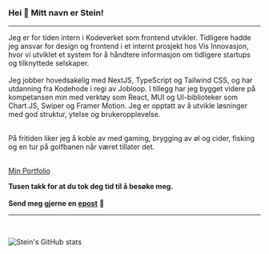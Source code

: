 ### Hei 👋 Mitt navn er Stein!

<hr>
Jeg er for tiden intern i Kodeverket som frontend utvikler. Tidligere hadde jeg ansvar for design og frontend i et internt prosjekt hos Vis Innovasjon, hvor vi utviklet et system for å håndtere informasjon om tidligere startups og tilknyttede selskaper.


<br>
<br>
Jeg jobber hovedsakelig med NextJS, TypeScript og Tailwind CSS,  og har utdanning fra Kodehode i regi av Jobloop. I tillegg har jeg bygget videre på kompetansen min med verktøy som React, MUI og UI-biblioteker som Chart.JS, Swiper og Framer Motion. Jeg er opptatt av å utvikle løsninger med god struktur, ytelse og brukeropplevelse.

<br>
<br>

På fritiden liker jeg å koble av med gaming, brygging av øl og cider, fisking og en tur på golfbanen når været tillater det.
<br>
<br>

[Min Portfolio](https://portfolio-steinb06s-projects.vercel.app/)


**Tusen takk for at du tok deg tid til å besøke meg.**
<br>
<br>
**Send meg gjerne en [epost](mailto:steinb06.kodehode@gmail.com)** 🙂
<br>
<hr>
<br>


![Stein's GitHub stats](https://github-readme-stats.vercel.app/api?username=Stein-B06&show_icons=true&theme=cobalt)

<!---
Stein-B06/Stein-B06 is a ✨ special ✨ repository because its `README.md` (this file) appears on your GitHub profile.
You can click the Preview link to take a look at your changes.
--->
